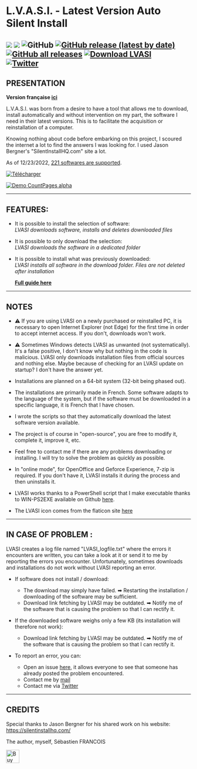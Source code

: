 # L.V.A.S.I. - Latest Version Auto Silent Install

![](https://img.shields.io/badge/Platform-Windows--64-lightgrey) ![](https://img.shields.io/badge/Powershell-darkblue?logo=powershell) ![GitHub](https://img.shields.io/github/license/SebastienFRA/LVASI?label=License) [![GitHub release (latest by date)](https://img.shields.io/github/v/release/SebastienFRA/LVASI?label=Release)](https://github.com/SebastienFRA/LVASI/releases/latest) [![GitHub all releases](https://img.shields.io/github/downloads/SebastienFRA/LVASI/total?color=g&label=Github%20Downloads)](https://github.com/SebastienFRA/LVASI/releases/latest)  [![Download LVASI](https://img.shields.io/sourceforge/dt/lvasi.svg?label=SourceForge%20Downloads)](https://sourceforge.net/projects/lvasi/)  
[![Twitter](https://img.shields.io/badge/Follow%20me-1DA1F2?style=flat&logo=twitter&logoColor=white)](https://twitter.com/intent/follow?original_referer=https%3A%2F%2Fpublish.twitter.com%2F&ref_src=twsrc%5Etfw%7Ctwcamp%5Ebuttonembed%7Ctwterm%5Efollow%7Ctwgr%5EPuma_n&region=follow_link&screen_name=Puma_n)  
------------------------------------------------------------	
PRESENTATION 
------------------------------------------------------------
**Version française [ici](https://github.com/SebastienFRA/LVASI/blob/main/LISEZ-MOI.MD)**

L.V.A.S.I. was born from a desire to have a tool that allows me to download,
install automatically and without intervention on my part, the software
I need in their latest versions. This is to facilitate the acquisition
or reinstallation of a computer.

Knowing nothing about code before embarking on this project, I
scoured the internet a lot to find the answers I was looking for.
I used Jason Bergner's "SilentInstallHQ.com" site a lot.

As of 12/23/2022, [221 softwares are supported](https://github.com/SebastienFRA/LVASI/blob/main/Liste.md). 

[![Télécharger](https://github.com/SebastienFRA/LVASI/blob/main/img/Download_light.png)](https://github.com/SebastienFRA/LVASI/releases/download/v2.50/LVASI_v2.50.exe)


[![Demo CountPages alpha](https://github.com/SebastienFRA/LVASI/blob/main/img/LVASI_v2.48.gif)](https://youtu.be/ux5MgNagxnU)

---
**FEATURES:**
---

- It is possible to install the selection of software:  
  *LVASI downloads software, installs and deletes downloaded files*

- It is possible to only download the selection:  
  *LVASI downloads the software in a dedicated folder*
 
- It is possible to install what was previously downloaded:  
  *LVASI installs all software in the download folder. Files are not deleted after installation*
  
  [**Full guide here**](https://github.com/SebastienFRA/LVASI/blob/main/LVASI%20-%202.1%2B%20-%20AIDE.md)

-------------------------
NOTES 
-------------------------
- ⚠ If you are using LVASI on a newly purchased or reinstalled PC, it is necessary to open Internet Explorer (not Edge) for the first time in order to accept internet access. If you don't, downloads won't work.

- ⚠ Sometimes Windows detects LVASI as unwanted (not systematically). It's a false positive, I don't know why but nothing in the code is malicious. LVASI only downloads installation files from official sources and nothing else. Maybe because of checking for an LVASI update on startup? I don't have the answer yet.

- Installations are planned on a 64-bit system (32-bit being phased out).

- The installations are primarily made in French. Some software adapts to the language
of the system, but if the software must be downloaded in a specific language, it is
French that I have chosen.

- I wrote the scripts so that they automatically download the latest software version
available.

- The project is of course in "open-source", you are free to modify it, complete it,
improve it, etc.

- Feel free to contact me if there are any problems downloading or installing. I will try to solve the problem
as quickly as possible.

- In "online mode", for OpenOffice and Geforce Experience, 7-zip is required. If you don't have it, LVASI installs it during the process and then uninstalls it.

- LVASI works thanks to a PowerShell script that I make executable thanks to WIN-PS2EXE available on Github [here](https://github.com/MScholtes/Win-PS2EXE).

- The LVASI icon comes from the flaticon site [here](https://www.flaticon.com/free-icon/software_4196389)

-------------------------
IN CASE OF PROBLEM :
-------------------------

LVASI creates a log file named "LVASI_logfile.txt" where the errors it encounters are written, you can take a look at it or send it to me by reporting the errors you encounter. Unfortunately, sometimes downloads and installations do not work without LVASI reporting an error.
- If software does not install / download:
   - The download may simply have failed. ➡ Restarting the installation / downloading of the software may be sufficient.
   - Download link fetching by LVASI may be outdated. ➡ Notify me of the software that is causing the problem so that I can rectify it.

- If the downloaded software weighs only a few KB (its installation will therefore not work):
   - Download link fetching by LVASI may be outdated. ➡ Notify me of the software that is causing the problem so that I can rectify it.

- To report an error, you can:
   - Open an issue [here](https://github.com/SebastienFRA/LVASI/issues), it allows everyone to see that someone has already posted the problem encountered.
   - Contact me by [mail](mailto:sebastien.lvasi@gmail.com)
   - Contact me via [Twitter](https://twitter.com/Puma_n)


--------------------------------
CREDITS                      
--------------------------------

Special thanks to Jason Bergner for his shared work on his website:
https://silentinstallhq.com/

The author, myself, Sébastien FRANCOIS  
  
  <a href='https://ko-fi.com/V7V7EJIL4' target='_blank'><img height='36' style='border:0px;height:36px;' src='https://cdn.ko-fi.com/cdn/kofi2.png?v=3' border='0' alt='Buy Me a Coffee at ko-fi.com' /></a>
